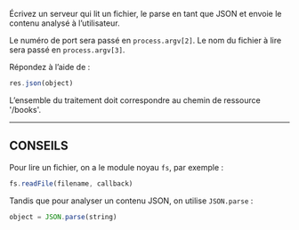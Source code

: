 Écrivez un serveur qui lit un fichier, le parse en tant que JSON et envoie
le contenu analysé à l’utilisateur.

Le numéro de port sera passé en `process.argv[2]`.  Le nom du fichier à lire
sera passé en `process.argv[3]`.

Répondez à l’aide de :

```js
res.json(object)
```

L’ensemble du traitement doit correspondre au chemin de ressource '/books'.


-----------------------------

## CONSEILS

Pour lire un fichier, on a le module noyau `fs`, par exemple :

```js
fs.readFile(filename, callback)
```

Tandis que pour analyser un contenu JSON, on utilise `JSON.parse` :

```js
object = JSON.parse(string)
```
